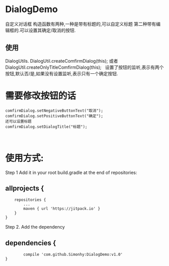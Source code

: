 # DialogDemo
  自定义对话框
  构造函数有两种,一种是带有标题的,可以自定义标题 第二种带有编辑框的.可以设置其确定/取消的按钮.
## 使用
   DialogUtils. DialogUtil.createComfirmDialog(this); 
   或者DialogUtil.createOnlyTitleComfirmDialog(this);
   设置了按钮的监听,表示有两个按钮,默认否/是,如果没有设置监听,表示只有一个确定按钮.
 
# 需要修改按钮的话
    comfirmDialog.setNegativeButtonText("取消");
    comfirmDialog.setPositiveButtonText("确定");
    还可以设置标题
    comfirmDialog.setDialogTitle("标题");
    
# 使用方式:
 Step 1
  Add it in your root build.gradle at the end of repositories:
 ## allprojects {
		repositories {
			...
			maven { url 'https://jitpack.io' }
		}
	}
 Step 2. Add the dependency
## dependencies {
	        compile 'com.github.Simonhy:DialogDemo:v1.0'
	}
